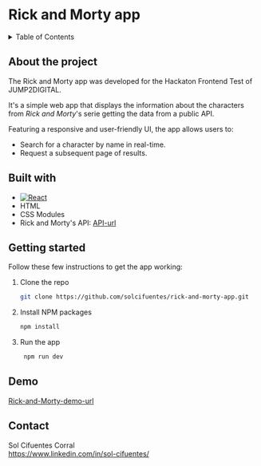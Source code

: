 # Rick and Morty app

<!-- TABLE OF CONTENTS -->
<details>
  <summary>Table of Contents</summary>
  <ol>
    <li>
      <a href="#about-the-project">About The Project</a>
      <ul>
        <li><a href="#built-with">Built With</a></li>
      </ul>
    </li>
    <li>
      <a href="#getting-started">Getting Started</a>
      <ul>
        <li><a href="#prerequisites">Prerequisites</a></li>
        <li><a href="#installation">Installation</a></li>
      </ul>
    </li> 
    <li><a href="#contact">Contact</a></li>

  </ol>
</details>

<!-- ABOUT THE PROJECT -->

## About the project

The Rick and Morty app was developed for the Hackaton Frontend Test of JUMP2DIGITAL.

It's a simple web app that displays the information about the characters from _Rick and Morty_'s serie getting the data from a public API.

Featuring a responsive and user-friendly UI, the app allows users to:

- Search for a character by name in real-time.
- Request a subsequent page of results.

## Built with

- [![React][React.js]][React-url]
- HTML
- CSS Modules
- Rick and Morty's API: [API-url]

<!-- GETTING STARTED -->

## Getting started

Follow these few instructions to get the app working:

1. Clone the repo
   ```sh
   git clone https://github.com/solcifuentes/rick-and-morty-app.git
   ```
2. Install NPM packages
   ```sh
   npm install
   ```
3. Run the app
   ```js
    npm run dev
   ```

<!-- DEMO -->

## Demo

[Rick-and-Morty-demo-url]

<!-- CONTACT -->

## Contact

Sol Cifuentes Corral <br/>
https://www.linkedin.com/in/sol-cifuentes/

<!-- MARKDOWN LINKS & IMAGES -->

[React.js]: https://img.shields.io/badge/React-20232A?style=for-the-badge&logo=react&logoColor=61DAFB
[React-url]: https://reactjs.org/
[API-url]: https://rickandmortyapi.com/
[Rick-and-Morty-demo-url]: https://sol-rick-and-morty.netlify.app/
